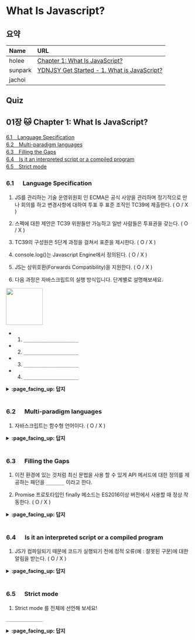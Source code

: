 # What Is Javascript?

## 요약
| Name | URL | 
|:---|:---|
| holee | [Chapter 1: What Is JavaScript?](https://github.com/hochan222/Everything-in-JavaScript/wiki/Chapter-1:-What-Is-JavaScript%3F) |
| sunpark | [YDNJSY Get Started - 1. What is JavaScript?](https://velog.io/@cos/YDNJSY-Get-Started-What-is-JavaScript) |
| jachoi |  |

## Quiz

## 01장 :cat: Chapter 1: What Is JavaScript?

[6.1　Language Specification](#61---Language-Specification)<br>
[6.2　Multi-paradigm languages](#62---Multi-paradigm-languages)<br>
[6.3　Filling the Gaps](#63---Filling-the-Gaps)<br>
[6.4　Is it an interpreted script or a compiled program](#64---is-it-an-interpreted-script-or-a-compiled-program)<br>
[6.5　Strict mode](#65---Strict-mode)<br>

### 6.1 　  Language Specification

1. JS를 관리하는 기술 운영위원회 인 ECMA은 공식 사양을 관리하며 정기적으로 만나 회의를 하고 변경사항에 대하여 투표 후 표준 조직인 TC39에 제출한다. ( O / X )

2. 스펙에 대한 제안은 TC39 위원들만 가능하고 일반 사람들은 투표권을 갖는다. ( O / X )  

3. TC39의 구성원은 5단계 과정을 걸쳐서 표준을 제시한다. ( O / X )

4. console.log()는 Javascript Engine에서 정의된다. ( O / X )

5. JS는 상위호환(Forwards Compatibility)을 지원한다. ( O / X )

6. 다음 과정은 자바스크립트의 실행 방식입니다. 단계별로 설명해보세요.

<img src="https://user-images.githubusercontent.com/22424891/97806073-25874f80-1c9d-11eb-96c2-8ff82ca62501.png" height="100px" />

- 1. ```_____________________```
- 2. ```_____________________```
- 3. ```_____________________```
- 4. ```_____________________```

<details>
<summary> <b> :page_facing_up: 답지 </b>  </summary>
<div markdown="1">


1. JS를 관리하는 기술 운영위원회 인 ECMA은 공식 사양을 관리하며 정기적으로 만나 회의를 하고 변경사항에 대하여 투표 후 표준 조직인 TC39에 제출한다. ( O / **X** )

   > JS를 관리하는 기술 운영위원회 인 TC39은 공식 사양을 관리하며 정기적으로 만나 회의를 하고 변경사항에 대하여 투표 후 표준 조직인 ECMA에 제출한다. **p.4**

2. 스펙에 대한 제안은 TC39 위원들만 가능하고 일반 사람들은 투표권을 갖는다. ( O / **X** )

    > You have to get a TC39 member to champion a proposal for it to be considered “Stage 0” officially. **p.5**

3. TC39의 구성원은 3단계 과정을 걸쳐서 표준을 제시한다. ( **O** / X )

    > All TC39 proposals progress through a five-stage process— of course, since we’re programmers, it’s 0-based!—Stage 0 through Stage  **p.5**

4. console.log()는 Javascript Engine이 아닌 Web API나 Node.js에서 정의된다. ( O / **X** )

    > Another common example is console.log(..) (and all the other console.* methods!). These are not specified in JS, but because of their universal utility are defined by pretty much every JS environment, according to a roughly agreed consensus. **p.9**

5. JS는 상위호환(Forwards Compatibility)을 지원한다. ( O / **X** )

    > JS는 하위호환(Backwards Compatibility)를 지원하지만, 상위호환(Forwards Compatibility)를 지원하지 않습니다. **p.13**

    > 하위호환이란 이전 버젼에 구현된 스펙들에 대해 다음 버젼에서도 정상 작동된다는 것을 보장한다는 것이고, 상위호환은 새로운 버젼에 들어간 스펙을 사용한 코드를 이전버젼으로 돌려도 에러 없이 돌아간다는 것이다.

6. 다음 과정은 자바스크립트의 실행 방식입니다. 단계별로 설명해보세요.

<img src="https://user-images.githubusercontent.com/22424891/97806073-25874f80-1c9d-11eb-96c2-8ff82ca62501.png" height="100px" />

- 1. ```프로그램이 개발자의 편집기를 떠난 후에는 Babel에 의해 변환되고 Webpack에 의해 압축 된 다음 JS 엔진에 매우 다른 형태로 전달된다.```
- 2. ```JS 엔진은 코드를 AST로 구문 분석한다.```
- 3. ```그런 다음 엔진은 해당 AST를 일종의 바이트로 변환한다. 이진 중간 표현(IR)인 코드는 최적화 JIT(Just-In-Time) 컴파일러에 의해 더욱 세분화/변환된다.```
- 4. ```마지막으로 JS VM이 프로그램을 실행한다.```

    > **p.24**
    
</div>
</details>
<br>

### 6.2 　  Multi-paradigm languages

1. 자바스크립트는 함수형 언어이다. ( O / X )

<details>
<summary> <b> :page_facing_up: 답지 </b>  </summary>
<div markdown="1">

1. 자바스크립트는 함수형 언어이다. ( O / **X** )

    > JavaScript is most definitely a multi-paradigm language. **p.12**

</div>
</details>
<br>

### 6.3 　  Filling the Gaps

1. 이전 환경에 있는 것처럼 최신 문법을 사용 할 수 있게 API 메서드에 대한 정의를 제공하는 패던을 ```_______``` 이라고 한다.

2. Promise 프로토타입인 finally 메소드는 ES2016이상 버전에서 사용할 때 정상 작동한다. ( O / X )

<details>
<summary> <b> :page_facing_up: 답지 </b>  </summary>
<div markdown="1">

1. 이전 환경에 있는 것처럼 최신 문법을 사용 할 수 있게 API 메서드에 대한 정의를 제공하는 패던을 ```_______``` 이라고 한다.

    > This pattern is called a polyfill (aka “shim”). **p.18**

2. Promise 프로토타입인 finally 메소드는 ES2016이상 버전에서 사용할 때 정상 작동한다. ( O / **X** )

    > If this code were used in a pre- ES2019 environment, the finally(..) method would not exist, and an error would occur. **p.18**

</div>
</details>
<br>

### 6.4 　  Is it an interpreted script or a compiled program

1. JS가 컴파일되기 때문에 코드가 실행되기 전에 정적 오류(예 : 잘못된 구문)에 대한 알림을 받는다. ( O / X )

<details>
<summary> <b> :page_facing_up: 답지 </b>  </summary>
<div markdown="1">

2. JS가 컴파일되기 때문에 코드가 실행되기 전에 정적 오류(예 : 잘못된 구문)에 대한 알림을 받는다. ( **O** / X )

    > And again, the reason that matters is, since JS is compiled, we are informed of static errors (such as malformed syntax) before our code is executed.  **p.25**

</div>
</details>
<br>

### 6.5 　  Strict mode

1. Strict mode 를 전체에 선언해 보세요!

```______________```

<details>
<summary> <b> :page_facing_up: 답지 </b>  </summary>
<div markdown="1">

1. Strict mode 를 전체에 선언해 보세요!

```"use strict";```

    > ```"use strict";``` **p.28**

</div>
</details>
<br>